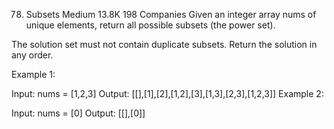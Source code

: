 ﻿78. Subsets
    Medium
    13.8K
    198
    Companies
    Given an integer array nums of unique elements, return all possible
    subsets
    (the power set).

The solution set must not contain duplicate subsets. Return the solution in any order.



Example 1:

Input: nums = [1,2,3]
Output: [[],[1],[2],[1,2],[3],[1,3],[2,3],[1,2,3]]
Example 2:

Input: nums = [0]
Output: [[],[0]]
 
